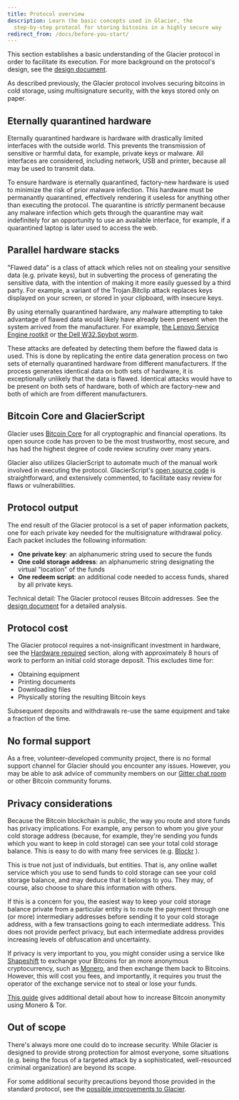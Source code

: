 ```yaml
---
title: Protocol overview
description: Learn the basic concepts used in Glacier, the
  step-by-step protocol for storing bitcoins in a highly secure way
redirect_from: /docs/before-you-start/
---
```


This section
establishes a basic understanding of the Glacier protocol in order to
facilitate its execution. For more background on the protocol's design, see
the [design document](/docs/design-doc/overview).

As described previously, the Glacier
protocol involves securing bitcoins in cold storage, using multisignature
security, with the keys stored only on paper.

## Eternally quarantined hardware

Eternally quarantined hardware is hardware with drastically limited
interfaces with the outside world. This prevents the transmission of
sensitive or harmful data, for example, private keys or malware. All
interfaces are considered, including network, USB and printer, because
all may be used to transmit data.

To ensure hardware is eternally quarantined, factory-new hardware is used to
minimize the risk of prior malware infection. This hardware must be
permanantly quarantined, effectively rendering it useless for anything other
than executing the protocol. The quarantine is *strictly* permanent because
any malware infection which gets through the quarantine may wait
indefinitely for an opportunity to use an available interface, for example,
if a quarantined laptop is later used to access the web. 

## Parallel hardware stacks

"Flawed data" is a class of attack which relies not on stealing
your sensitive data (e.g. private keys), but in subverting the process of
generating the sensitive data, with the intention of making it more easily
guessed by a third party. For example, a variant of the Trojan.Bitclip
attack replaces keys displayed on your screen, or stored in your clipboard,
with insecure keys.

By using eternally quarantined hardware, any malware attempting to take advantage
of flawed data would likely have already been present when the system arrived
from the manufacturer. For example, [the Lenovo Service Engine rootkit](https://thehackernews.com/2015/08/lenovo-rootkit-malware.html)
or [the Dell W32.Spybot worm](https://www.theregister.co.uk/2010/07/23/dell_malware_update/).

These attacks are defeated by detecting them before the flawed data is used.
This is done by replicating the entire data generation process on two
sets of eternally quarantined hardware from different manufacturers. If the
process generates identical data on both sets of hardware, it is exceptionally
unlikely that the data is flawed. Identical attacks would have to be present on
both sets of hardware, both of which are factory-new and both of which are from
different manufacturers.

## Bitcoin Core and GlacierScript

Glacier uses [Bitcoin Core](https://bitcoincore.org/) for all cryptographic and
financial operations. Its open source code has proven to be the most trustworthy,
most secure, and has had the highest degree of code review scrutiny over many years.

Glacier also utilizes GlacierScript to automate much of the manual work involved
in executing the protocol. GlacierScript's [open source code](https://github.com/GlacierProtocol/GlacierProtocol)
is straightforward, and extensively commented, to facilitate easy review for flaws
or vulnerabilities.

## Protocol output

The end result of the Glacier protocol is a set of paper information
packets, one for each private key needed for the multisignature withdrawal
policy. Each packet includes the following information:

* **One private key**: an alphanumeric string used to secure the funds
* **One cold storage address**: an alphanumeric string designating the virtual
"location" of the funds
* **One redeem script**: an additional code needed to access funds, shared
by all private keys.

Technical detail: The Glacier protocol reuses Bitcoin addresses. See the
[design document](/docs/design-doc/overview) for a detailed analysis.

## Protocol cost

The Glacier protocol requires a not-insignificant investment in hardware, see the
[Hardware required](/docs/before-you-start/hardware) section, along with
approximately 8 hours of work to perform an initial cold storage deposit. This
excludes time for:

* Obtaining equipment
* Printing documents
* Downloading files
* Physically storing the resulting Bitcoin keys

Subsequent deposits and withdrawals re-use the same equipment and take a
fraction of the time.

## No formal support

As a free, volunteer-developed community project, there is no formal support
channel for Glacier should you encounter any issues. However, you may be able to
ask advice of community members on our [Gitter chat room](https://gitter.im/glacierprotocol/Lobby)
or other Bitcoin community forums.

## Privacy considerations

Because the Bitcoin blockchain is public, the way you route and store funds has
privacy implications. For example, any person to whom you give your cold storage
address (because, for example, they're sending you funds which you want to keep
in cold storage) can see your total cold storage balance. This is easy to do
with many free services (e.g.
[Blockr](https://www.coinbase.com/) ).

This is true not just of individuals, but entities. That is, any online wallet
service which you use to send funds to cold storage can see your cold storage
balance, and may deduce that it belongs to you. They may, of course, also choose
to share this information with others.

If this is a concern for you, the easiest way to keep your
cold storage balance private from a particular entity is to route the
payment through one (or more) intermediary addresses before sending it to
your cold storage address, with a few transactions going to each
intermediate address. This does not provide perfect privacy, but each
intermediate address provides increasing levels of obfuscation and
uncertainty.

If privacy is very important to you, you might consider using
a service like
[Shapeshift](https://shapeshift.io/#/coins)
to exchange your Bitcoins for an more anonymous cryptocurrency, such as
[Monero](http://monero.org/),
and then exchange them back to Bitcoins.
However, this will cost you fees, and importantly, it requires you trust the
operator of the exchange service not to steal or lose your
funds.

[This guide](https://bitcoinnewsmagazine.com/how-to-use-monero-to-anonymize-bitcoin/)
gives additional detail about how to increase Bitcoin anonymity using Monero &
Tor.

## Out of scope

There's always more one could do to increase security. While
Glacier is designed to provide strong protection for almost everyone, some
situations (e.g. being the focus of a targeted attack by a sophisticated,
well-resourced criminal organization) are beyond its scope.

For some
additional security precautions beyond those provided in the standard
protocol, see the [possible improvements to Glacier](/docs/extend/improvements/).
